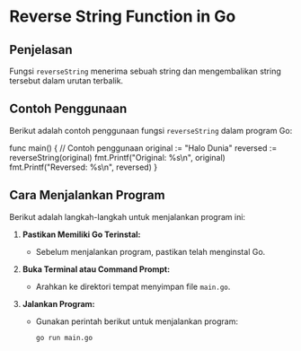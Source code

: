 # Reverse String Function in Go  
  
## Penjelasan  
Fungsi `reverseString` menerima sebuah string dan mengembalikan string tersebut dalam urutan terbalik.
  
## Contoh Penggunaan  
Berikut adalah contoh penggunaan fungsi `reverseString` dalam program Go:  
  
func main() {
// Contoh penggunaan
original := "Halo Dunia"
reversed := reverseString(original)
fmt.Printf("Original: %s\n", original)
fmt.Printf("Reversed: %s\n", reversed)
}

## Cara Menjalankan Program  
  
Berikut adalah langkah-langkah untuk menjalankan program ini:  
  
1. **Pastikan Memiliki Go Terinstal:**  
   - Sebelum menjalankan program, pastikan telah menginstal Go.
  
2. **Buka Terminal atau Command Prompt:**  
   - Arahkan ke direktori tempat menyimpan file `main.go`.  
  
3. **Jalankan Program:**  
   - Gunakan perintah berikut untuk menjalankan program:  
     ```
     go run main.go